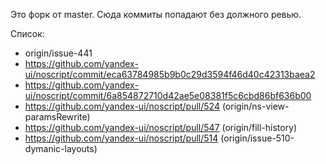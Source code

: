 Это форк от master. Сюда коммиты попадают без должного ревью.

Список:
 * origin/issue-441
 * https://github.com/yandex-ui/noscript/commit/eca63784985b9b0c29d3594f46d40c42313baea2
 * https://github.com/yandex-ui/noscript/commit/6a854872710d42ae5e08381f5c6cbd86bf636b00
 * https://github.com/yandex-ui/noscript/pull/524 (origin/ns-view-paramsRewrite)
 * https://github.com/yandex-ui/noscript/pull/547 (origin/fill-history)
 * https://github.com/yandex-ui/noscript/pull/514 (origin/issue-510-dymanic-layouts)
